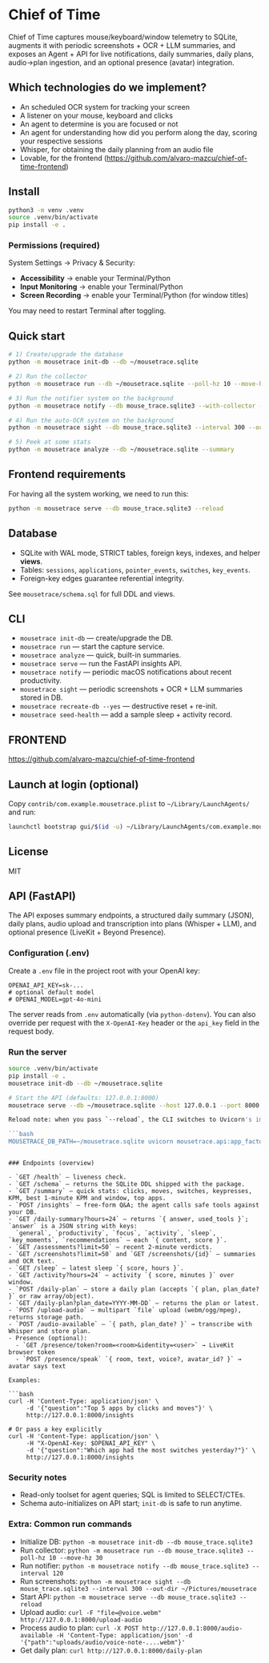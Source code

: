 # Chief of Time

Chief of Time captures mouse/keyboard/window telemetry to SQLite, augments it with periodic
screenshots + OCR + LLM summaries, and exposes an Agent + API for live notifications, daily
summaries, daily plans, audio→plan ingestion, and an optional presence (avatar) integration.

## Which technologies do we implement?
- An scheduled OCR system for tracking your screen
- A listener on your mouse, keyboard and clicks
- An agent to determine is you are focused or not
- An agent for understanding how did you perform along the day, scoring your respective sessions
- Whisper, for obtaining the daily planning from an audio file
- Lovable, for the frontend (https://github.com/alvaro-mazcu/chief-of-time-frontend)

## Install

```bash
python3 -m venv .venv
source .venv/bin/activate
pip install -e .
```

### Permissions (required)

System Settings → Privacy & Security:

* **Accessibility** → enable your Terminal/Python
* **Input Monitoring** → enable your Terminal/Python
* **Screen Recording** → enable your Terminal/Python (for window titles)

You may need to restart Terminal after toggling.

## Quick start

```bash
# 1) Create/upgrade the database
python -m mousetrace init-db --db ~/mousetrace.sqlite

# 2) Run the collector
python -m mousetrace run --db ~/mousetrace.sqlite --poll-hz 10 --move-hz 30

# 3) Run the notifier system on the background
python -m mousetrace notify --db mouse_trace.sqlite3 --with-collector --interval 300 --icon /path/to/icon.png

# 4) Run the auto-OCR system on the background
python -m mousetrace sight --db mouse_trace.sqlite3 --interval 300 --out-dir ~/Pictures/mousetrace

# 5) Peek at some stats
python -m mousetrace analyze --db ~/mousetrace.sqlite --summary
```

## Frontend requirements

For having all the system working, we need to run this:

```bash
python -m mousetrace serve --db mouse_trace.sqlite3 --reload
```

## Database

* SQLite with WAL mode, STRICT tables, foreign keys, indexes, and helper **views**.
* Tables: `sessions`, `applications`, `pointer_events`, `switches`, `key_events`.
* Foreign-key edges guarantee referential integrity.

See `mousetrace/schema.sql` for full DDL and views.

## CLI

* `mousetrace init-db` — create/upgrade the DB.
* `mousetrace run` — start the capture service.
* `mousetrace analyze` — quick, built-in summaries.
* `mousetrace serve` — run the FastAPI insights API.
* `mousetrace notify` — periodic macOS notifications about recent productivity.
* `mousetrace sight` — periodic screenshots + OCR + LLM summaries stored in DB.
* `mousetrace recreate-db --yes` — destructive reset + re-init.
* `mousetrace seed-health` — add a sample sleep + activity record.

## FRONTEND

https://github.com/alvaro-mazcu/chief-of-time-frontend

## Launch at login (optional)

Copy `contrib/com.example.mousetrace.plist` to `~/Library/LaunchAgents/` and run:

```bash
launchctl bootstrap gui/$(id -u) ~/Library/LaunchAgents/com.example.mousetrace.plist
```

## License

MIT

## API (FastAPI)

The API exposes summary endpoints, a structured daily summary (JSON), daily plans, audio upload and
transcription into plans (Whisper + LLM), and optional presence (LiveKit + Beyond Presence).

### Configuration (.env)

Create a `.env` file in the project root with your OpenAI key:

```
OPENAI_API_KEY=sk-...
# optional default model
# OPENAI_MODEL=gpt-4o-mini
```

The server reads from `.env` automatically (via `python-dotenv`). You can also override per request with the `X-OpenAI-Key` header or the `api_key` field in the request body.

### Run the server

```bash
source .venv/bin/activate
pip install -e .
mousetrace init-db --db ~/mousetrace.sqlite

# Start the API (defaults: 127.0.0.1:8000)
mousetrace serve --db ~/mousetrace.sqlite --host 127.0.0.1 --port 8000 --reload

Reload note: when you pass `--reload`, the CLI switches to Uvicorn's import-string mode under the hood. It sets `MOUSETRACE_DB_PATH` so Uvicorn can recreate the app on changes. If you run Uvicorn yourself, do:

```bash
MOUSETRACE_DB_PATH=~/mousetrace.sqlite uvicorn mousetrace.api:app_factory --factory --reload
```
```

### Endpoints (overview)

- `GET /health` — liveness check.
- `GET /schema` — returns the SQLite DDL shipped with the package.
- `GET /summary` — quick stats: clicks, moves, switches, keypresses, KPM, best 1‑minute KPM and window, top apps.
- `POST /insights` — free-form Q&A; the agent calls safe tools against your DB.
- `GET /daily-summary?hours=24` — returns `{ answer, used_tools }`; `answer` is a JSON string with keys:
  `general`, `productivity`, `focus`, `activity`, `sleep`, `key_moments`, `recommendations` — each `{ content, score }`.
- `GET /assessments?limit=50` — recent 2‑minute verdicts.
- `GET /screenshots?limit=50` and `GET /screenshots/{id}` — summaries and OCR text.
- `GET /sleep` — latest sleep `{ score, hours }`.
- `GET /activity?hours=24` — activity `{ score, minutes }` over window.
- `POST /daily-plan` — store a daily plan (accepts `{ plan, plan_date? }` or raw array/object).
- `GET /daily-plan?plan_date=YYYY-MM-DD` — returns the plan or latest.
- `POST /upload-audio` — multipart `file` upload (webm/ogg/mpeg), returns storage path.
- `POST /audio-available` — `{ path, plan_date? }` → transcribe with Whisper and store plan.
- Presence (optional):
  - `GET /presence/token?room=<room>&identity=<user>` → LiveKit browser token
  - `POST /presence/speak` `{ room, text, voice?, avatar_id? }` → avatar says text

Examples:

```bash
curl -H 'Content-Type: application/json' \
     -d '{"question":"Top 5 apps by clicks and moves"}' \
     http://127.0.0.1:8000/insights

# Or pass a key explicitly
curl -H 'Content-Type: application/json' \
     -H "X-OpenAI-Key: $OPENAI_API_KEY" \
     -d '{"question":"Which app had the most switches yesterday?"}' \
     http://127.0.0.1:8000/insights
```

### Security notes

- Read-only toolset for agent queries; SQL is limited to SELECT/CTEs.
- Schema auto-initializes on API start; `init-db` is safe to run anytime.

### Extra: Common run commands
- Initialize DB: `python -m mousetrace init-db --db mouse_trace.sqlite3`
- Run collector: `python -m mousetrace run --db mouse_trace.sqlite3 --poll-hz 10 --move-hz 30`
- Run notifier: `python -m mousetrace notify --db mouse_trace.sqlite3 --interval 120`
- Run screenshots: `python -m mousetrace sight --db mouse_trace.sqlite3 --interval 300 --out-dir ~/Pictures/mousetrace`
- Start API: `python -m mousetrace serve --db mouse_trace.sqlite3 --reload`
- Upload audio: `curl -F "file=@voice.webm" http://127.0.0.1:8000/upload-audio`
- Process audio to plan: `curl -X POST http://127.0.0.1:8000/audio-available -H 'Content-Type: application/json' -d '{"path":"uploads/audio/voice-note-....webm"}'`
- Get daily plan: `curl http://127.0.0.1:8000/daily-plan`
